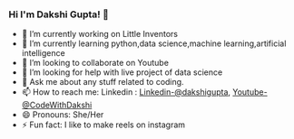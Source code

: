 ### Hi I'm Dakshi Gupta! 👋

- 🔭 I’m currently working on Little Inventors
- 🌱 I’m currently learning python,data science,machine learning,artificial intelligence
- 👯 I’m looking to collaborate on Youtube
- 🤔 I’m looking for help with live project of data science
- 💬 Ask me about any stuff related to coding.
- 📫 How to reach me: Linkedin : [Linkedin-@dakshigupta](https://www.linkedin.com/in/dakshi-gupta-087384166/),
[Youtube-@CodeWithDakshi](https://www.youtube.com/channel/UCAf9hX_W5Y_W788KYnkYw5g/videos)
- 😄 Pronouns: She/Her
- ⚡ Fun fact: I like to make reels on instagram

